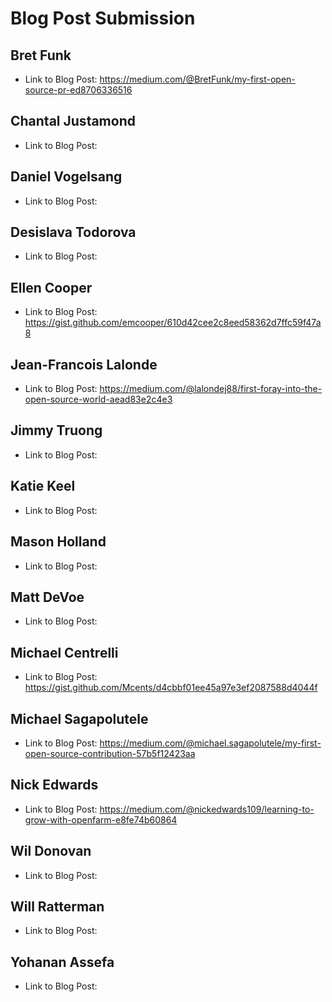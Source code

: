 # Blog Post Submission

## Bret Funk

* Link to Blog Post: https://medium.com/@BretFunk/my-first-open-source-pr-ed8706336516

## Chantal Justamond

* Link to Blog Post:

## Daniel Vogelsang

* Link to Blog Post: 

## Desislava Todorova

* Link to Blog Post:

## Ellen Cooper

* Link to Blog Post: https://gist.github.com/emcooper/610d42cee2c8eed58362d7ffc59f47a8

## Jean-Francois Lalonde

* Link to Blog Post: https://medium.com/@lalondej88/first-foray-into-the-open-source-world-aead83e2c4e3

## Jimmy Truong

* Link to Blog Post: 

## Katie Keel

* Link to Blog Post:

## Mason Holland

* Link to Blog Post: 

## Matt DeVoe

* Link to Blog Post: 

## Michael Centrelli

* Link to Blog Post: https://gist.github.com/Mcents/d4cbbf01ee45a97e3ef2087588d4044f

## Michael Sagapolutele

* Link to Blog Post: https://medium.com/@michael.sagapolutele/my-first-open-source-contribution-57b5f12423aa

## Nick Edwards 

* Link to Blog Post: https://medium.com/@nickedwards109/learning-to-grow-with-openfarm-e8fe74b60864

## Wil Donovan

* Link to Blog Post: 

## Will Ratterman

* Link to Blog Post:

## Yohanan Assefa

* Link to Blog Post:
